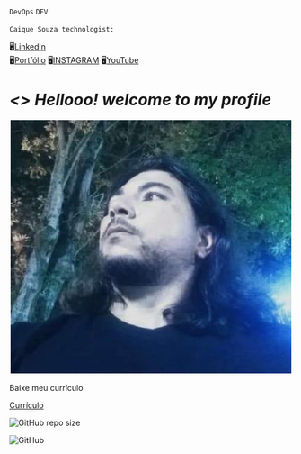 
`DevOps`
`DEV`

`Caique Souza technologist: `

:desktop_computer:[Linkedin](https://www.linkedin.com/in/caique-s-a1941811b/)    
:desktop_computer:[Portfólio](https://caique215.github.io/gg/)
:desktop_computer:[INSTAGRAM](https://www.instagram.com/caiquewebdesenvolvedor2925/)
:desktop_computer:[YouTube](https://www.youtube.com/watch?v=04Rae-kNrSw/)
<h1><i><strong> <> Hellooo! welcome to my profile</strong>  </i> </h1>	
   
   
  <p align="center">
      <img src="https://github.com/Caique215/Caique215/blob/main/lim.png" width="500px" height="450px" title="Back end"> </p>
  <p>Baixe meu currículo</p>
  
  
  [Currículo](https://drive.google.com/file/d/1vj06EME5D08kwWX7aYbhNMavH1feq3E8/view?usp=sharing)
  
![GitHub repo size](https://img.shields.io/github/repo-size/Caique215/Caique215)
  
  
![GitHub](https://img.shields.io/github/license/Caique215/Caique215) 
